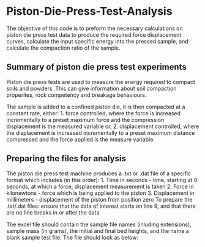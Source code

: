 # Piston-Die-Press-Test-Analysis
The objective of this code is to preform the necessary calculations on piston die press test data to produce the required force displacement curves, calculate the input specific energy into the pressed sample, and calculate the compaction ratio of the sample. 


## Summary of piston die press test experiments
Piston die press tests are used to measure the energy required to compact soils and powders. This can give information about soil compaction properites, rock competency and breakage behaviours.  

The sample is added to a confined piston die, it is then compacted at a constant rate, either:
	1. force controlled, where the force is increased incrementally to a preset maximum force and the compression displacement is the measured variable or,
	2. displacement controlled, where the displacement is increased incrementally to a preset maximum distance compressed and the force applied is the measure variable.
  
## Preparing the files for analysis
The piston die press test machine produces a .txt or .dat file of a specific format which includes (in this order):
	1. Time in seconds - time, starting at 0 seconds, at which a force, displacement measurement is taken
	2. Force in kilonewtons - force which is being applied to the piston
	3. Displacement in millimeters - displacement of the piston from position zero
To prepare the .txt/.dat files: ensure that the data of interest starts on line 9, and that there are no line breaks in or after the data

The excel file should contain the sample file names (inluding extensions), sample mass (in grams), the initial and final bed heights, and the name a blank sample test file. The file should look as below:
